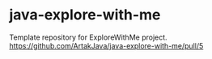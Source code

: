 # java-explore-with-me
Template repository for ExploreWithMe project.
https://github.com/ArtakJava/java-explore-with-me/pull/5